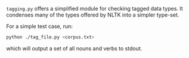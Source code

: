 `tagging.py` offers a simplified module for checking tagged data types. It condenses many of the types offered by NLTK into a simpler type-set.

For a simple test case, run:
```bash
python ./tag_file.py <corpus.txt>
```

which will output a set of all nouns and verbs to stdout.
